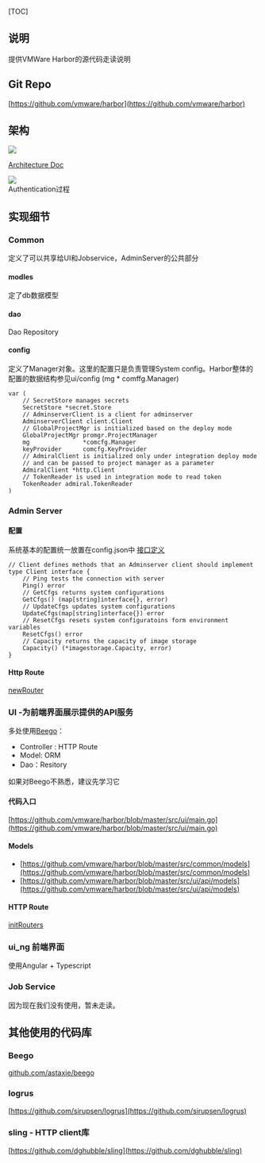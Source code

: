 [TOC]  

## 说明    
提供VMWare Harbor的源代码走读说明    
## Git Repo   
[https://github.com/vmware/harbor](https://github.com/vmware/harbor)

## 架构      
![](https://camo.githubusercontent.com/e0de62fb4f08efedd2c5abd44786410d3af06c7b/687474703a2f2f7777772e7468696e6b2d666f756e6472792e636f6d2f77702d636f6e74656e742f75706c6f6164732f323031362f30392f61727469636c65315f696d616765322e706e67)    

[Architecture Doc](https://github.com/vmware/harbor/wiki/Architecture-Overview-of-Harbor)

![](https://camo.githubusercontent.com/ed9cbaeba04a4084f126829a4928105ebcd54453/687474703a2f2f7777772e7468696e6b2d666f756e6472792e636f6d2f77702d636f6e74656e742f75706c6f6164732f323031362f30392f61727469636c65315f696d616765332e706e67)    
Authentication过程

## 实现细节    
### Common  
定义了可以共享给UI和Jobservice，AdminServer的公共部分  
#### modles     
定了db数据模型  
#### dao   
Dao Repository 
#### config
定义了Manager对象。这里的配置只是负责管理System config。Harbor整体的配置的数据结构参见ui/config (mg * comffg.Manager)
```
var (
    // SecretStore manages secrets
    SecretStore *secret.Store
    // AdminserverClient is a client for adminserver
    AdminserverClient client.Client
    // GlobalProjectMgr is initialized based on the deploy mode
    GlobalProjectMgr promgr.ProjectManager
    mg               *comcfg.Manager
    keyProvider      comcfg.KeyProvider
    // AdmiralClient is initialized only under integration deploy mode
    // and can be passed to project manager as a parameter
    AdmiralClient *http.Client
    // TokenReader is used in integration mode to read token
    TokenReader admiral.TokenReader
)
```

### Admin Server  
#### 配置   
系统基本的配置统一放置在config.json中
[接口定义](https://github.com/vmware/harbor/blob/master/src/adminserver/client/client.go)  
```
// Client defines methods that an Adminserver client should implement
type Client interface {
    // Ping tests the connection with server
    Ping() error
    // GetCfgs returns system configurations
    GetCfgs() (map[string]interface{}, error)
    // UpdateCfgs updates system configurations
    UpdateCfgs(map[string]interface{}) error
    // ResetCfgs resets system configuratoins form environment variables
    ResetCfgs() error
    // Capacity returns the capacity of image storage
    Capacity() (*imagestorage.Capacity, error)
}
```
#### Http Route  
[newRouter](https://github.com/vmware/harbor/blob/master/src/adminserver/handlers/router.go)   

### UI  -为前端界面展示提供的API服务      
多处使用[Beego](https://beego.me/)：  
- Controller : HTTP Route  
- Model: ORM  
- Dao：Resitory  

如果对Beego不熟悉，建议先学习它  
#### 代码入口  
[https://github.com/vmware/harbor/blob/master/src/ui/main.go](https://github.com/vmware/harbor/blob/master/src/ui/main.go)
 
#### Models  
- [https://github.com/vmware/harbor/blob/master/src/common/models](https://github.com/vmware/harbor/blob/master/src/common/models)   
- [https://github.com/vmware/harbor/blob/master/src/ui/api/models](https://github.com/vmware/harbor/blob/master/src/ui/api/models)   
#### HTTP Route  
[initRouters](https://github.com/vmware/harbor/blob/master/src/ui/router.go)  


### ui_ng 前端界面
使用Angular + Typescript

### Job Service    
因为现在我们没有使用，暂未走读。  



## 其他使用的代码库

### Beego   
[github.com/astaxie/beego](github.com/astaxie/beego)  

### logrus  
[https://github.com/sirupsen/logrus](https://github.com/sirupsen/logrus)  

### sling - HTTP client库  
[https://github.com/dghubble/sling](https://github.com/dghubble/sling)  
